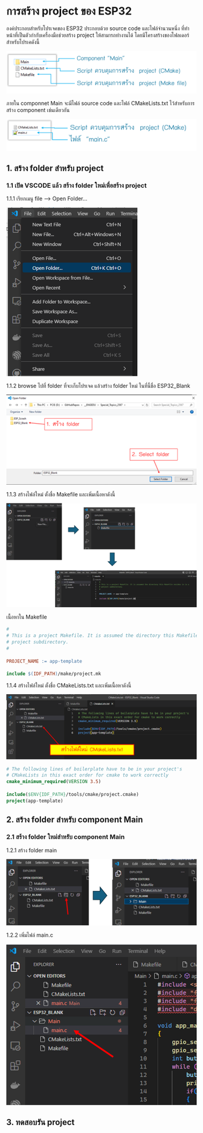 # การสร้าง project ของ ESP32

องค์ประกอบสำหรับโปรเจคของ ESP32 ประกอบด้วย source code และไฟล์จำนวนหนึ่ง ที่ทำหน้าที่เป็นตัวกำกับเครื่องมือช่วยสร้าง project  ให้สามารถทำงานได้
โดยมีโครงสร้างของโฟลเดอร์สำหรับโปรเคดังนี้

![รูปภาพ1](Pictures/รูปภาพ1.png)

ภายใน componnet Main จะมีไฟล์ source code และไฟล์ CMakeLists.txt ไว้สำหรับการสร้าง component เช่นเดียวกัน

![รูปภาพ2](Pictures/รูปภาพ2.png)

## 1. สร้าง folder สำหรับ project

### 1.1  เปิด VSCODE แล้ว สร้าง folder  ใหม่เพื่อสร้าง  project

1.1.1 เรียกเมนู file --> Open Folder... 

![alt text](Pictures/image.png)

1.1.2 browse ไปที่ folder ที่จะเก็บโปรเจค แล้วสร้าง folder  ใหม่ ในที่นี้ชื่อ ESP32_Blank

![alt text](Pictures/image-1.png)

1.1.3 สร้างไฟล์ใหม่ ตั้งชื่อ  Makefile และเพิ่มเนื้อหาดังนี้

![alt text](Pictures/image-2.png)

เนื้อหาใน Makefile

``` makefile
#
# This is a project Makefile. It is assumed the directory this Makefile resides in is a
# project subdirectory.
#

PROJECT_NAME := app-template

include $(IDF_PATH)/make/project.mk
```

1.1.4 สร้างไฟล์ใหม่ ตั้งชื่อ  CMakeLists.txt และเพิ่มเนื้อหาดังนี้

![alt text](Pictures/image-3.png)

``` CMake
# The following lines of boilerplate have to be in your project's
# CMakeLists in this exact order for cmake to work correctly
cmake_minimum_required(VERSION 3.5)

include($ENV{IDF_PATH}/tools/cmake/project.cmake)
project(app-template)
```


## 2. สร้าง folder สำหรับ component Main
### 2.1 สร้าง folder  ใหม่สำหรับ component Main 

1.2.1 สร้าง folder main

![alt text](Pictures/image-4.png)


1.2.2 เพิ่มไฟล์ main.c

![alt text](Pictures/image-6.png)




## 3. ทดสอบรัน project
